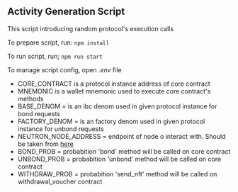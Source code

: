 ## Activity Generation Script

This script introducing random protocol's execution calls

To prepare script, run:
`npm install`

To run script, run;
`npm run start`

To manage script config, open _.env_ file

- CORE_CONTRACT is a protocol instance address of core contract
- MNEMONIC is a wallet mnemonic used to execute core contract's methods
- BASE_DENOM = is an ibc denom used in given protocol instance for bond requests
- FACTORY_DENOM = is an factory denom used in given protocol instance for unbond requests
- NEUTRON_NODE_ADDRESS = endpoint of node o interact with. Should be taken from [here](https://github.com/cosmos/testnets/tree/master/interchain-security/pion-1#endpoints)
- BOND_PROB = probabition 'bond' method will be called on core contract
- UNBOND_PROB = probabition 'unbond' method will be called on core contract
- WITHDRAW_PROB = probabition 'send_nft' method will be called on withdrawal_voucher contract

